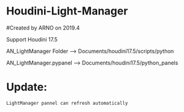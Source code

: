# Houdini-Light-Manager
#Created by ARNO on 2019.4

Support Houdini 17.5



AN_LightManager Folder  --> Documents/houdini17.5/scripts/python


AN_LightManager.pypanel --> Documents/houdini17.5/python_panels



# Update:

	LightManager pannel can refresh automatically
